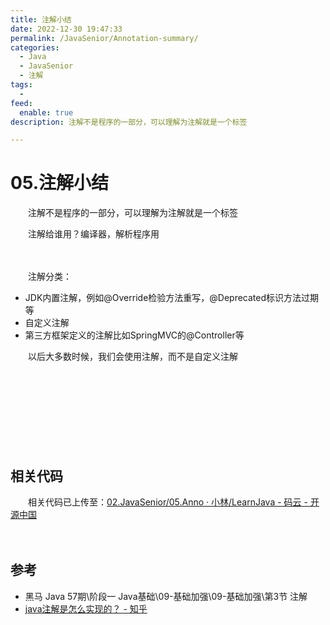 ```yaml
---
title: 注解小结
date: 2022-12-30 19:47:33
permalink: /JavaSenior/Annotation-summary/
categories:
  - Java
  - JavaSenior
  - 注解
tags:
  - 
feed:
  enable: true
description: 注解不是程序的一部分，可以理解为注解就是一个标签

---
```




# 05.注解小结

　　注解不是程序的一部分，可以理解为注解就是一个标签

　　注解给谁用？编译器，解析程序用

<!-- more -->　　‍

　　注解分类：

* JDK内置注解，例如@Override检验方法重写，@Deprecated标识方法过期等
* 自定义注解
* 第三方框架定义的注解比如SpringMVC的@Controller等

　　以后大多数时候，我们会使用注解，而不是自定义注解

　　‍

　　‍

　　‍

　　‍

## 相关代码

　　相关代码已上传至：[02.JavaSenior/05.Anno · 小林/LearnJava - 码云 - 开源中国](https://gitee.com/peterjxl/LearnJava/tree/master/02.JavaSenior/05.Anno)

　　‍

## 参考

* 黑马 Java 57期\阶段一 Java基础\09-基础加强\09-基础加强\第3节 注解
* [java注解是怎么实现的？ - 知乎](https://www.zhihu.com/question/24401191/answer/1724982163)

　　‍
